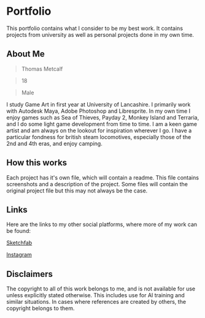 # Portfolio

This portfolio contains what I consider to be my best work. It contains projects from university as well as personal projects done in my own time.

## About Me

> Thomas Metcalf

> 18

> Male

I study Game Art in first year at University of Lancashire. I primarily work with Autodesk Maya, Adobe Photoshop and Libresprite. In my own time I enjoy games such as Sea of Thieves, Payday 2, Monkey Island and Terraria, and I do some light game development from time to time. I am a keen game artist and am always on the lookout for inspiration wherever I go. I have a particular fondness for british steam locomotives, especially those of the 2nd and 4th eras, and enjoy camping.

## How this works

Each project has it's own file, which will contain a readme. This file contains screenshots and a description of the project. Some files will contain the original project file but this may not always be the case.

## Links

Here are the links to my other social platforms, where more of my work can be found:

[Sketchfab](https://sketchfab.com/thomasmetcalf)

[Instagram](https://www.instagram.com/thomasmetcalf.art/)

## Disclaimers

The copyright to all of this work belongs to me, and is not available for use unless explicitly stated otherwise. This includes use for AI training and similar situations. In cases where references are created by others, the copyright belongs to them.
